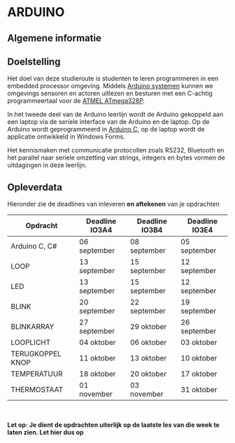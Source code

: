 # ARDUINO #

## Algemene informatie ##

## Doelstelling
Het doel van deze studieroute is studenten te leren programmeren in een embedded processor omgeving. Middels [Arduino systemen](https://www.arduino.cc/) kunnen we omgevings sensoren en actoren uitlezen en besturen met een C-achtig programmeertaal voor de [ATMEL ATmega328P](http://www.atmel.com/images/Atmel-8271-8-bit-AVR-Microcontroller-ATmega48A-48PA-88A-88PA-168A-168PA-328-328P_datasheet_Complete.pdf).

In het tweede deel van de Arduino leerlijn wordt de Arduino gekoppeld aan een laptop via de seriele interface van de Arduino en de laptop. Op de Arduino wordt geprogrammeerd in [Arduino C](https://www.arduino.cc/en/Reference/HomePage), op de laptop wordt de applicatie ontwikkeld in Windows Forms. 

Het kennismaken met communicatie protocollen zoals RS232, Bluetooth en het parallel naar seriele omzetting van strings, integers en bytes vormen de uitdagingen in deze leerlijn.

## Opleverdata
Hieronder zie de deadlines van inleveren **en aftekenen** van je opdrachten

| Opdracht             | Deadline IO3A4       | Deadline IO3B4     | Deadline IO3E4     |
|--------------------- |--------------------- | ------------------ | ------------------ |
| Arduino C, C#        | 06 september         | 08 september       | 05 september       |
| LOOP                 | 13 september         | 15 september       | 12 september       |
| LED                  | 13 september         | 15 september       | 12 september       |
| BLINK                | 20 september         | 22 september       | 19 september       |
| BLINKARRAY           | 27 september         | 29 oktober         | 26 september       |
| LOOPLICHT            | 04 oktober           | 06 oktober         | 03 oktober         |
| TERUGKOPPEL KNOP     | 11 oktober           | 13 oktober         | 10 oktober         |
| TEMPERATUUR          | 18 oktober           | 20 oktober         | 17 oktober         |
| THERMOSTAAT          | 01 november          | 03 november        | 31 oktober         |
								
<br> 

**Let op: Je dient de opdrachten uiterlijk op de laatste les van die week te laten zien. Let hier dus op** 
